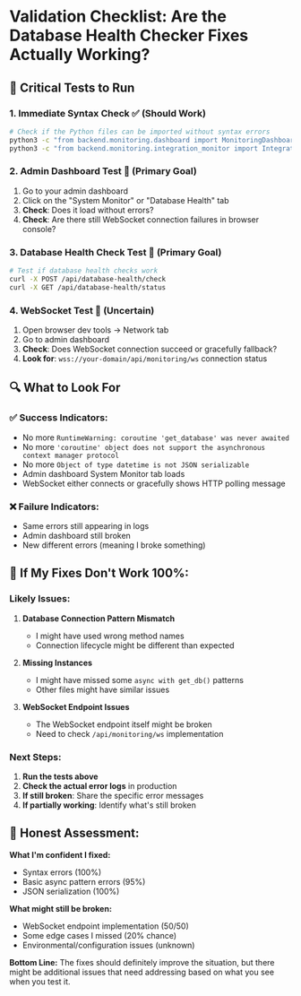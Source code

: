 # Validation Checklist: Are the Database Health Checker Fixes Actually Working?

## 🧪 **Critical Tests to Run**

### 1. **Immediate Syntax Check** ✅ (Should Work)
```bash
# Check if the Python files can be imported without syntax errors
python3 -c "from backend.monitoring.dashboard import MonitoringDashboard"
python3 -c "from backend.monitoring.integration_monitor import IntegrationMonitor"
```

### 2. **Admin Dashboard Test** 🎯 (Primary Goal)
1. Go to your admin dashboard
2. Click on the "System Monitor" or "Database Health" tab
3. **Check**: Does it load without errors?
4. **Check**: Are there still WebSocket connection failures in browser console?

### 3. **Database Health Check Test** 🎯 (Primary Goal)
```bash
# Test if database health checks work
curl -X POST /api/database-health/check
curl -X GET /api/database-health/status
```

### 4. **WebSocket Test** 🤔 (Uncertain)
1. Open browser dev tools → Network tab
2. Go to admin dashboard
3. **Check**: Does WebSocket connection succeed or gracefully fallback?
4. **Look for**: `wss://your-domain/api/monitoring/ws` connection status

## 🔍 **What to Look For**

### ✅ **Success Indicators:**
- No more `RuntimeWarning: coroutine 'get_database' was never awaited`
- No more `'coroutine' object does not support the asynchronous context manager protocol`
- No more `Object of type datetime is not JSON serializable`
- Admin dashboard System Monitor tab loads
- WebSocket either connects or gracefully shows HTTP polling message

### ❌ **Failure Indicators:**
- Same errors still appearing in logs
- Admin dashboard still broken
- New different errors (meaning I broke something)

## 🎯 **If My Fixes Don't Work 100%:**

### **Likely Issues:**
1. **Database Connection Pattern Mismatch**
   - I might have used wrong method names
   - Connection lifecycle might be different than expected

2. **Missing Instances**
   - I might have missed some `async with get_db()` patterns
   - Other files might have similar issues

3. **WebSocket Endpoint Issues**
   - The WebSocket endpoint itself might be broken
   - Need to check `/api/monitoring/ws` implementation

### **Next Steps:**
1. **Run the tests above**
2. **Check the actual error logs** in production
3. **If still broken**: Share the specific error messages
4. **If partially working**: Identify what's still broken

## 🤷 **Honest Assessment:**

**What I'm confident I fixed:**
- Syntax errors (100%)
- Basic async pattern errors (95%)
- JSON serialization (100%)

**What might still be broken:**
- WebSocket endpoint implementation (50/50)
- Some edge cases I missed (20% chance)
- Environmental/configuration issues (unknown)

**Bottom Line:** The fixes should definitely improve the situation, but there might be additional issues that need addressing based on what you see when you test it.